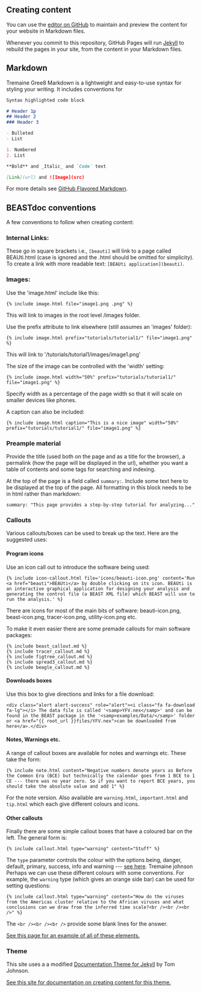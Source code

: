 ## Creating content

You can use the [editor on GitHub](https://github.com/beast-dev/doc/edit/master/README.md) to maintain and preview the content for your website in Markdown files.

Whenever you commit to this repository, GitHub Pages will run [Jekyll](https://jekyllrb.com/) to rebuild the pages in your site, from the content in your Markdown files.

## Markdown
Tremaine 
Gree8
Markdown is a lightweight and easy-to-use syntax for styling your writing. It includes conventions for

```markdown
Syntax highlighted code block

# Header 1p
## Header 2
### Header 3

- Bulleted
- List

1. Numbered
2. List

**Bold** and _Italic_ and `Code` text

[Link](url) and ![Image](src)
```

For more details see [GitHub Flavored Markdown](https://guides.github.com/features/mastering-markdown/).

## BEASTdoc conventions

A few conventions to follow when creating content:

### Internal Links:

These go in square brackets i.e., `[beauti]` will link to a page called BEAUti.html (case is ignored and the .html should be omitted for simplicity). To create a link with more readable text: 
`[BEAUti application](beauti)`. 

### Images:

Use the 'image.html' include like this:

`{% include image.html file="image1.png
.png" %}`

This will link to images in the root level /images folder.

Use the prefix attribute to link elsewhere (still assumes an 'images' folder):

`{% include image.html prefix="tutorials/tutorial1/" file="image1.png" %}`

This will link to '/tutorials/tutorial1/images/image1.png'

The size of the image can be controlled with the 'width' setting:

`{% include image.html width="50%" prefix="tutorials/tutorial1/" file="image1.png" %}`

Specify width as a percentage of the page width so that it will scale on smaller devices like phones.

A caption can also be included:

`{% include image.html caption="This is a nice image" width="50%" prefix="tutorials/tutorial1/" file="image1.png" %}`

### Preample material

Provide the title (used both on the page and as a title for the browser), a permalink (how the page will be displayed in the url), whether you want a table of contents and some tags for searching and indexing.

At the top of the page is a field called `summary:`. Include some text here to be displayed at the top of the page. All formatting in this block needs to be in html rather than markdown:

`summary: "This page provides a step-by-step tutorial for analyzing..."`

### Callouts

Various callouts/boxes can be used to break up the text. Here are the suggested uses:

#### Program icons 

Use an icon call out to introduce the software being used:

```
{% include icon-callout.html file='icons/beauti-icon.png' content='Run <a href="beauti">BEAUti</a> by double clicking on its icon. BEAUti is an interactive graphical application for designing your analysis and generating the control file (a BEAST XML file) which BEAST will use to run the analysis.' %}
```

There are icons for most of the main bits of software: beauti-icon.png, beast-icon.png, tracer-icon.png, utility-icon.png etc.

To make it even easier there are some premade callouts for main software packages:

```
{% include beast_callout.md %}
{% include tracer_callout.md %}
{% include figtree_callout.md %}
{% include spread3_callout.md %}
{% include beagle_callout.md %}
```

#### Downloads boxes

Use this box to give directions and links for a file download:

```
<div class="alert alert-success" role="alert"><i class="fa fa-download fa-lg"></i> The data file is called '<samp>YFV.nex</samp>' and can be found in the BEAST package in the '<samp>examples/Data/</samp>' folder or <a href="{{ root_url }}files/YFV.nex">can be downloaded from here</a>.</div>
```

#### Notes, Warnings etc.

A range of callout boxes are available for notes and warnings etc. These take the form:

```
{% include note.html content="Negative numbers denote years as Before the Common Era (BCE) but technically the calendar goes from 1 BCE to 1 CE --- there was no year zero. So if you want to report BCE years, you should take the absolute value and add 1" %} 
```

For the note version. Also available are `warning.html`, `important.html` and `tip.html` which each give different colours and icons.

#### Other callouts

Finally there are some simple callout boxes that have a coloured bar on the left. The general form is:

```
{% include callout.html type="warning" content="Stuff" %}
```

The `type` parameter controls the colour with the options being, danger, default, primary, success, info and warning --- [see here](http://idratherbewriting.com/documentation-theme-jekyll/mydoc_alerts.html#callouts).
Tremaine johnson 
Perhaps we can use these different colours with some conventions. For example, the `warning` type (which gives an orange side bar) can be used for setting questions:

```
{% include callout.html type="warning" content="How do the viruses from the Americas cluster relative to the African viruses and what conclusions can we draw from the inferred time scale?<br /><br /><br />" %} 
```

The `<br /><br /><br />` provide some blank lines for the answer.

[See this page for an example of all of these elements.](http://beast.community/workshop_rates_and_dates)

### Theme

This site uses a a modified <a href="https://github.com/tomjohnson1492/documentation-theme-jekyll/">Documentation Theme for Jekyll</a> by Tom Johnson.

[See this site for documentation on creating content for this theme.](http://idratherbewriting.com/documentation-theme-jekyll/)

